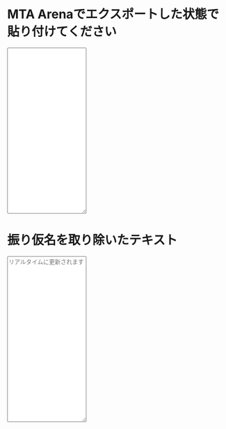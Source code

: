 <head>
  <meta charset="utf-8"/>
</head>
<div>
  <h1>MTA Arenaでエクスポートした状態で貼り付けてください</h1>
  <textarea id="export" rows="25"></textarea>
</div>

<div>
  <h1>振り仮名を取り除いたテキスト</h1>
  <textarea id="result" rows="25"placeholder="リアルタイムに更新されます"></textarea>
</div>


<script>
  // 雑なひらがな検知
  const regex = new RegExp('（\W）', 'g')
  const result = document.querySelector('#result')
  document.querySelector('#export').addEventListener('input', e => {
    // 正規表現は候補はいろいろ。\Wを最短マッチでもわかりやすいか。パック名(M19)のカッコは半角なためここでは全角()を使いフリガナとしているが、一瞥のわかりやすさは低い。
    result.textContent = e.target.value.replace(/（[^（）]+）/g, '')
  })

</script>

